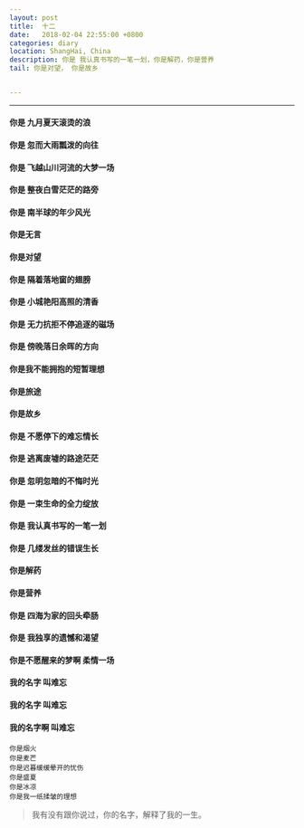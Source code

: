 ```yaml
---
layout: post
title:  十二
date:   2018-02-04 22:55:00 +0800
categories: diary
location: ShangHai, China
description: 你是 我认真书写的一笔一划，你是解药，你是营养
tail: 你是对望， 你是故乡


---
```

---


#### 你是 九月夏天滚烫的浪
#### 你是 忽而大雨瓢泼的向往
#### 你是 飞越山川河流的大梦一场
#### 你是 整夜白雪茫茫的路旁
#### 你是 南半球的年少风光
#### 你是无言
#### 你是对望
#### 你是 隔着落地窗的翅膀
#### 你是 小城艳阳高照的清香
#### 你是 无力抗拒不停追逐的磁场
#### 你是 傍晚落日余晖的方向
#### 你是我不能拥抱的短暂理想
#### 你是旅途
#### 你是故乡
#### 你是 不愿停下的难忘情长
#### 你是 逃离废墟的路途茫茫
#### 你是 忽明忽暗的不悔时光
#### 你是 一束生命的全力绽放
#### 你是 我认真书写的一笔一划
#### 你是 几缕发丝的错误生长
#### 你是解药
#### 你是营养
#### 你是 四海为家的回头牵肠
#### 你是 我独享的遗憾和渴望
#### 你是不愿醒来的梦啊 柔情一场
#### 我的名字 叫难忘
#### 我的名字 叫难忘
#### 我的名字啊 叫难忘


```
你是烟火 
你是麦芒 
你是迟暮缓缓晕开的忧伤 
你是盛夏 
你是冰凉 
你是我一纸揉皱的理想

```

> 我有没有跟你说过，你的名字，解释了我的一生。